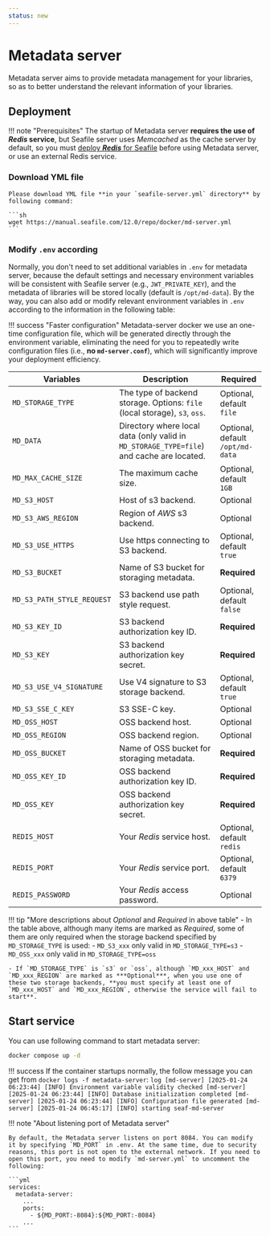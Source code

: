 ```yaml
---
status: new
---
```


# Metadata server

Metadata server aims to provide metadata management for your libraries, so as to better understand the relevant information of your libraries.

## Deployment

!!! note "Prerequisites"
    The startup of Metadata server **requires the use of *Redis* service**, but Seafile server uses *Memcached* as the cache server by default, so you must [deploy ***Redis*** for Seafile](../config/seafile-conf.md#cache-pro-edition-only) before using Metadata server, or use an external Redis service.

### Download YML file

    Please download YML file **in your `seafile-server.yml` directory** by following command:

    ```sh
    wget https://manual.seafile.com/12.0/repo/docker/md-server.yml
    ```

### Modify `.env` according

Normally, you don't need to set additional variables in `.env` for metadata server, because the default settings and necessary environment variables will be consistent with Seafile server (e.g., `JWT_PRIVATE_KEY`), and the metadata of libraries will be stored locally (default is `/opt/md-data`). By the way, you can also add or modify relevant environment variables in `.env` according to the information in the following table:

!!! success "Faster configuration"
    Metadata-server docker we use an one-time configuration file, which will be generated directly through the environment variable, eliminating the need for you to repeatedly write configuration files (i.e., **no `md-server.conf`**), which will significantly improve your deployment efficiency.


| Variables           | Description                                                                                                                | Required |
| --- | --- | --- |
| `MD_STORAGE_TYPE`   | The type of backend storage. Options: `file` (local storage), `s3`, `oss`.                                                 | Optional, default `file`            |
| `MD_DATA`           | Directory where local data (only valid in `MD_STORAGE_TYPE=file`) and cache are located.                                  | Optional, default `/opt/md-data`   |
| `MD_MAX_CACHE_SIZE` | The maximum cache size.                                                                                                    | Optional, default `1GB`            |
| `MD_S3_HOST`        | Host of s3 backend.                                                                                                        | Optional                |
| `MD_S3_AWS_REGION`  | Region of *AWS* s3 backend.                                                                                                | Optional                |
| `MD_S3_USE_HTTPS`   | Use https connecting to S3 backend.                                                                                        | Optional, default `true`          |
| `MD_S3_BUCKET`      | Name of S3 bucket for storaging metadata.                                                                                 | **Required**                |
| `MD_S3_PATH_STYLE_REQUEST` | S3 backend use path style request.                                                                                 | Optional, default `false`          |
| `MD_S3_KEY_ID`      | S3 backend authorization key ID.                                                                                           | **Required**                |
| `MD_S3_KEY`         | S3 backend authorization key secret.                                                                                       | **Required**                |
| `MD_S3_USE_V4_SIGNATURE` | Use V4 signature to S3 storage backend.                                                                              | Optional, default `true`           |
| `MD_S3_SSE_C_KEY`   | S3 SSE-C key.                                                                                                              | Optional                |
| `MD_OSS_HOST`       | OSS backend host.                                                                                                          | Optional                |
| `MD_OSS_REGION`     | OSS backend region.                                                                                                        | Optional                |
| `MD_OSS_BUCKET`     | Name of OSS bucket for storaging metadata.                                                                               | **Required**                |
| `MD_OSS_KEY_ID`     | OSS backend authorization key ID.                                                                                          | **Required**                |
| `MD_OSS_KEY`        | OSS backend authorization key secret.                                                                                      | **Required**                |
| `REDIS_HOST`        | Your *Redis* service host.                                                                                                 | Optional, default `redis`          |
| `REDIS_PORT`        | Your *Redis* service port.                                                                                                 | Optional, default `6379`           |
| `REDIS_PASSWORD`    | Your *Redis* access password.                                                                                              | Optional                |
    

!!! tip "More descriptions about *Optional* and *Required* in above table"
    - In the table above, although many items are marked as *Required*, some of them are only required when the storage backend specified by `MD_STORAGE_TYPE` is used:
        - `MD_S3_xxx` only valid in `MD_STORAGE_TYPE=s3`
        - `MD_OSS_xxx` only valid in `MD_STORAGE_TYPE=oss`

    - If `MD_STORAGE_TYPE` is `s3` or `oss`, although `MD_xxx_HOST` and `MD_xxx_REGION` are marked as ***Optional***, when you use one of these two storage backends, **you must specify at least one of `MD_xxx_HOST` and `MD_xxx_REGION`, otherwise the service will fail to start**.

## Start service

You can use following command to start metadata server:

```sh
docker compose up -d
```

!!! success
    If the container startups normally, the follow message you can get from `docker logs -f metadata-server`:
    ```log
    [md-server] [2025-01-24 06:23:44] [INFO] Environment variable validity checked
    [md-server] [2025-01-24 06:23:44] [INFO] Database initialization completed
    [md-server] [2025-01-24 06:23:44] [INFO] Configuration file generated
    [md-server] [2025-01-24 06:45:17] [INFO] starting seaf-md-server
    ```

!!! note "About listening port of Metadata server"

    By default, the Metadata server listens on port 8084. You can modify it by specifying `MD_PORT` in .env. At the same time, due to security reasons, this port is not open to the external network. If you need to open this port, you need to modify `md-server.yml` to uncomment the following:
    
    ```yml
    services:
      metadata-server:
        ...
        ports:
          - ${MD_PORT:-8084}:${MD_PORT:-8084}
        ...
    ```
